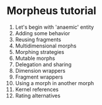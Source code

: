 # Morpheus tutorial

1. Let's begin with 'anaemic' entity
2. Adding some behavior
3. Reusing fragments
4. Multidimensional morphs
5. Morphing strategies
6. Mutable morphs
7. Delegation and sharing
8. Dimension wrappers
9. Fragment wrappers
10. Using a morph in another morph
11. Kernel references
12. Rating alternatives
